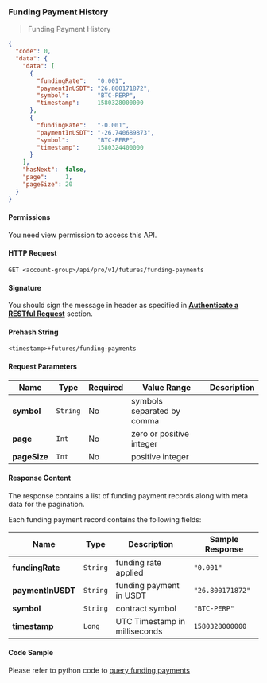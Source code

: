### Funding Payment History 

> Funding Payment History

```json
{
  "code": 0,
  "data": {
    "data": [
      {
        "fundingRate":   "0.001",
        "paymentInUSDT": "26.800171872",
        "symbol":        "BTC-PERP",
        "timestamp":     1580328000000
      },
      {
        "fundingRate":   "-0.001",
        "paymentInUSDT": "-26.740689873",
        "symbol":        "BTC-PERP",
        "timestamp":     1580324400000
      }
    ],
    "hasNext":  false,
    "page":     1,
    "pageSize": 20
  }
}
```

#### Permissions 

You need view permission to access this API.

#### HTTP Request

`GET <account-group>/api/pro/v1/futures/funding-payments`

#### Signature

You should sign the message in header as specified in [**Authenticate a RESTful Request**](#sign-a-request) section.

#### Prehash String

`<timestamp>+futures/funding-payments`

#### Request Parameters 

Name          |  Type    | Required | Value Range                | Description
------------- | -------- | -------- | -------------------------- | -----------
**symbol**    | `String` |   No     | symbols separated by comma | 
**page**      | `Int`    |   No     | zero or positive integer   | 
**pageSize**  | `Int`    |   No     | positive integer           | 


#### Response Content

The response contains a list of funding payment records along with meta data for the pagination. 

Each funding payment record contains the following fields:

 Name                | Type     | Description                   | Sample Response
-------------------- | -------- | ----------------------------- | -------------------------
**fundingRate**      | `String` | funding rate applied          | `"0.001"`
**paymentInUSDT**    | `String` | funding payment in USDT       | `"26.800171872"`
**symbol**           | `String` | contract symbol               | `"BTC-PERP"`
**timestamp**        | `Long`   | UTC Timestamp in milliseconds | `1580328000000`

#### Code Sample

Please refer to python code to [query funding payments](https://github.com/???/query-futures-funding-payments.py)

